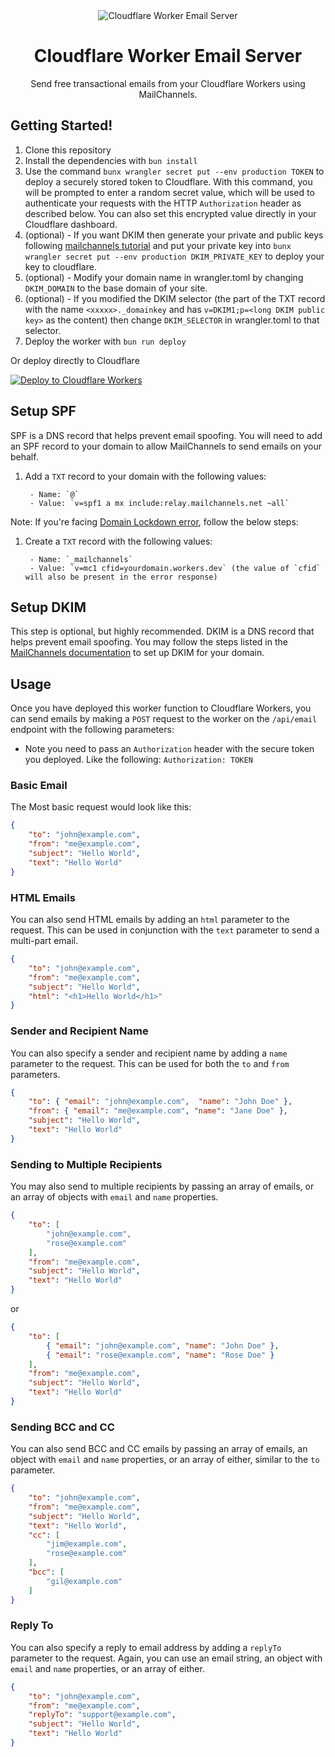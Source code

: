 <div align="center">
	<img src="https://github.com/Sh4yy/cloudflare-email/assets/23535123/36a28753-7ded-45ef-bfed-fcc308658b33" alt="Cloudflare Worker Email Server"/>
	<br>
  <h1>Cloudflare Worker Email Server</h1>
	<p>Send free transactional emails from your Cloudflare Workers using MailChannels.</p>
</div>


## Getting Started!

1. Clone this repository
2. Install the dependencies with `bun install`
3. Use the command `bunx wrangler secret put --env production TOKEN` to deploy a securely stored token to Cloudflare. With this command, you will be prompted to enter a random secret value, which will be used to authenticate your requests with the HTTP `Authorization` header as described below. You can also set this encrypted value directly in your Cloudflare dashboard.
4. (optional) - If you want DKIM then generate your private and public keys following [mailchannels tutorial](https://support.mailchannels.com/hc/en-us/articles/7122849237389-Adding-a-DKIM-Signature) and put your private key into `bunx wrangler secret put --env production DKIM_PRIVATE_KEY` to deploy your key to cloudflare.
5. (optional) - Modify your domain name in wrangler.toml by changing `DKIM_DOMAIN` to the base domain of your site.
6. (optional) - If you modified the DKIM selector (the part of the TXT record with the name `<xxxxx>._domainkey` and has `v=DKIM1;p=<long DKIM public key>` as the content) then change `DKIM_SELECTOR` in wrangler.toml to that selector.
7. Deploy the worker with `bun run deploy`

Or deploy directly to Cloudflare

[![Deploy to Cloudflare Workers](https://deploy.workers.cloudflare.com/button)](https://deploy.workers.cloudflare.com/?url=https://github.com/Sh4yy/cloudflare-email)

## Setup SPF

SPF is a DNS record that helps prevent email spoofing. You will need to add an SPF record to your domain to allow MailChannels to send emails on your behalf.

1. Add a `TXT` record to your domain with the following values:

		- Name: `@`
		- Value: `v=spf1 a mx include:relay.mailchannels.net ~all`

Note: If you're facing [Domain Lockdown error](https://support.mailchannels.com/hc/en-us/articles/16918954360845-Secure-your-domain-name-against-spoofing-with-Domain-Lockdown), follow the below steps:

1. Create a `TXT` record with the following values:

		- Name: `_mailchannels`
		- Value: `v=mc1 cfid=yourdomain.workers.dev` (the value of `cfid` will also be present in the error response)

## Setup DKIM

This step is optional, but highly recommended. DKIM is a DNS record that helps prevent email spoofing. You may follow the steps listed in the [MailChannels documentation](https://support.mailchannels.com/hc/en-us/articles/7122849237389-Adding-a-DKIM-Signature) to set up DKIM for your domain.

## Usage

Once you have deployed this worker function to Cloudflare Workers, you can send emails by making a `POST` request to the worker on the `/api/email` endpoint with the following parameters:

- Note you need to pass an `Authorization` header with the secure token you deployed. Like the following: `Authorization: TOKEN`

### Basic Email

The Most basic request would look like this:

```json
{
	"to": "john@example.com",
	"from": "me@example.com",
	"subject": "Hello World",
	"text": "Hello World"
}
```

### HTML Emails

You can also send HTML emails by adding an `html` parameter to the request. This can be used in conjunction with the `text` parameter to send a multi-part email.

```json
{
	"to": "john@example.com",
	"from": "me@example.com",
	"subject": "Hello World",
	"html": "<h1>Hello World</h1>"
}
```

### Sender and Recipient Name

You can also specify a sender and recipient name by adding a `name` parameter to the request. This can be used for both the `to` and `from` parameters.

```json
{
	"to": { "email": "john@example.com",  "name": "John Doe" },
	"from": { "email": "me@example.com", "name": "Jane Doe" },
	"subject": "Hello World",
	"text": "Hello World"
}
```

### Sending to Multiple Recipients

You may also send to multiple recipients by passing an array of emails, or an array of objects with `email` and `name` properties.

```json
{
	"to": [
		"john@example.com",
		"rose@example.com"
 	],
	"from": "me@example.com",
	"subject": "Hello World",
	"text": "Hello World"
}
```

or

```json
{
	"to": [
		{ "email": "john@example.com", "name": "John Doe" },
		{ "email": "rose@example.com", "name": "Rose Doe" }
 	],
	"from": "me@example.com",
	"subject": "Hello World",
	"text": "Hello World"
}
```

### Sending BCC and CC

You can also send BCC and CC emails by passing an array of emails, an object with `email` and `name` properties, or an array of either, similar to the `to` parameter.

```json
{
	"to": "john@example.com",
	"from": "me@example.com",
	"subject": "Hello World",
	"text": "Hello World",
	"cc": [
		"jim@example.com",
		"rose@example.com"
	],
	"bcc": [
		"gil@example.com"
	]
}
```

### Reply To

You can also specify a reply to email address by adding a `replyTo` parameter to the request. Again, you can use an email string, an object with `email` and `name` properties, or an array of either.

```json
{
	"to": "john@example.com",
	"from": "me@example.com",
	"replyTo": "support@example.com",
	"subject": "Hello World",
	"text": "Hello World"
}
```
